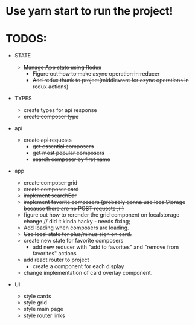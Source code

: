 # Use yarn start to run the project!

# TODOS:

- STATE

  - ~~Manage App state using Redux~~
    - ~~Figure out how to make async operation in reducer~~
    - ~~Add redux thunk to project(middleware for async operations in redux actions)~~

- TYPES

  - create types for api response
  - ~~create composer type~~

- api

  - ~~create api requests~~
    - ~~get essential composers~~
    - ~~get most popular composers~~
    - ~~search composer by first name~~

- app

  - ~~create composer grid~~
  - ~~create composer card~~
  - ~~implement searchBar~~
  - ~~implement favorite composers (probably gonna use localStorage because there are no POST requests ;( )~~
  - ~~figure out how to rerender the grid component on localstorage change~~ // did it kinda hacky - needs fixing;
  - Add loading when composers are loading.
  - ~~Use local state for plus/minus sign on card.~~
  - create new state for favorite composers
    - add new reducer with "add to favorites" and "remove from favorites" actions
  - add react router to project
    - create a component for each display
  - change implementation of card overlay component.

- UI

  - style cards
  - style grid
  - style main page
  - style router links
